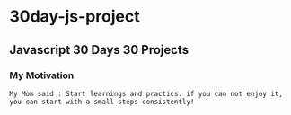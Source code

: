 # 30day-js-project
## Javascript 30 Days 30 Projects
### My Motivation
` My Mom said : Start learnings and practics. if you can not enjoy it, you can start with a small steps consistently! `
